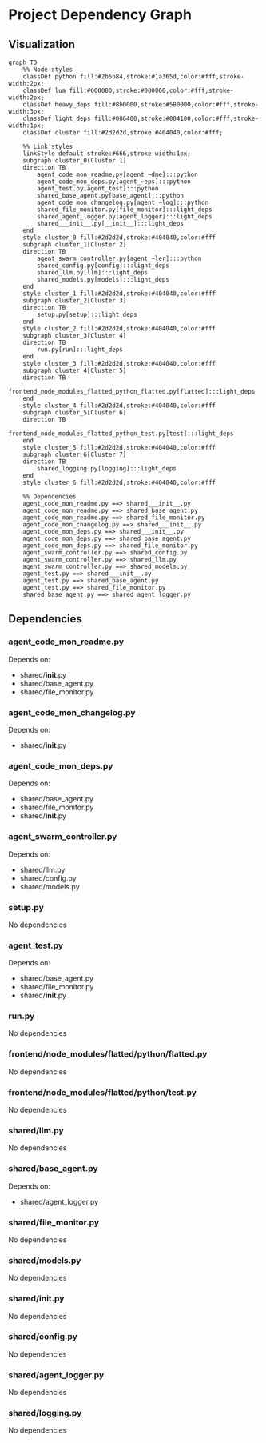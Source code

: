 # Project Dependency Graph

## Visualization

```mermaid
graph TD
    %% Node styles
    classDef python fill:#2b5b84,stroke:#1a365d,color:#fff,stroke-width:2px;
    classDef lua fill:#000080,stroke:#000066,color:#fff,stroke-width:2px;
    classDef heavy_deps fill:#8b0000,stroke:#580000,color:#fff,stroke-width:3px;
    classDef light_deps fill:#006400,stroke:#004100,color:#fff,stroke-width:1px;
    classDef cluster fill:#2d2d2d,stroke:#404040,color:#fff;

    %% Link styles
    linkStyle default stroke:#666,stroke-width:1px;
    subgraph cluster_0[Cluster 1]
    direction TB
        agent_code_mon_readme.py[agent_~dme]:::python
        agent_code_mon_deps.py[agent_~eps]:::python
        agent_test.py[agent_test]:::python
        shared_base_agent.py[base_agent]:::python
        agent_code_mon_changelog.py[agent_~log]:::python
        shared_file_monitor.py[file_monitor]:::light_deps
        shared_agent_logger.py[agent_logger]:::light_deps
        shared___init__.py[__init__]:::light_deps
    end
    style cluster_0 fill:#2d2d2d,stroke:#404040,color:#fff
    subgraph cluster_1[Cluster 2]
    direction TB
        agent_swarm_controller.py[agent_~ler]:::python
        shared_config.py[config]:::light_deps
        shared_llm.py[llm]:::light_deps
        shared_models.py[models]:::light_deps
    end
    style cluster_1 fill:#2d2d2d,stroke:#404040,color:#fff
    subgraph cluster_2[Cluster 3]
    direction TB
        setup.py[setup]:::light_deps
    end
    style cluster_2 fill:#2d2d2d,stroke:#404040,color:#fff
    subgraph cluster_3[Cluster 4]
    direction TB
        run.py[run]:::light_deps
    end
    style cluster_3 fill:#2d2d2d,stroke:#404040,color:#fff
    subgraph cluster_4[Cluster 5]
    direction TB
        frontend_node_modules_flatted_python_flatted.py[flatted]:::light_deps
    end
    style cluster_4 fill:#2d2d2d,stroke:#404040,color:#fff
    subgraph cluster_5[Cluster 6]
    direction TB
        frontend_node_modules_flatted_python_test.py[test]:::light_deps
    end
    style cluster_5 fill:#2d2d2d,stroke:#404040,color:#fff
    subgraph cluster_6[Cluster 7]
    direction TB
        shared_logging.py[logging]:::light_deps
    end
    style cluster_6 fill:#2d2d2d,stroke:#404040,color:#fff

    %% Dependencies
    agent_code_mon_readme.py ==> shared___init__.py
    agent_code_mon_readme.py ==> shared_base_agent.py
    agent_code_mon_readme.py ==> shared_file_monitor.py
    agent_code_mon_changelog.py ==> shared___init__.py
    agent_code_mon_deps.py ==> shared___init__.py
    agent_code_mon_deps.py ==> shared_base_agent.py
    agent_code_mon_deps.py ==> shared_file_monitor.py
    agent_swarm_controller.py ==> shared_config.py
    agent_swarm_controller.py ==> shared_llm.py
    agent_swarm_controller.py ==> shared_models.py
    agent_test.py ==> shared___init__.py
    agent_test.py ==> shared_base_agent.py
    agent_test.py ==> shared_file_monitor.py
    shared_base_agent.py ==> shared_agent_logger.py
```

## Dependencies

### agent_code_mon_readme.py

Depends on:
- shared/__init__.py
- shared/base_agent.py
- shared/file_monitor.py

### agent_code_mon_changelog.py

Depends on:
- shared/__init__.py

### agent_code_mon_deps.py

Depends on:
- shared/base_agent.py
- shared/file_monitor.py
- shared/__init__.py

### agent_swarm_controller.py

Depends on:
- shared/llm.py
- shared/config.py
- shared/models.py

### setup.py

No dependencies

### agent_test.py

Depends on:
- shared/base_agent.py
- shared/file_monitor.py
- shared/__init__.py

### run.py

No dependencies

### frontend/node_modules/flatted/python/flatted.py

No dependencies

### frontend/node_modules/flatted/python/test.py

No dependencies

### shared/llm.py

No dependencies

### shared/base_agent.py

Depends on:
- shared/agent_logger.py

### shared/file_monitor.py

No dependencies

### shared/models.py

No dependencies

### shared/__init__.py

No dependencies

### shared/config.py

No dependencies

### shared/agent_logger.py

No dependencies

### shared/logging.py

No dependencies
